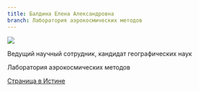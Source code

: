 ```yaml
---
title: Балдина Елена Александровна
branch: Лаборатория аэрокосмических методов
---
```


![](~/assets/images/bea.jpg)

Ведущий научный сотрудник, кандидат географических наук

Лаборатория аэрокосмических методов

[Страница в Истине](https://istina.msu.ru/workers/433766)
